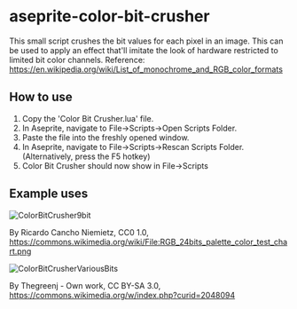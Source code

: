 # aseprite-color-bit-crusher
This small script crushes the bit values for each pixel in an image. This can be used to apply an effect that'll imitate the look of hardware restricted to limited bit color channels. Reference: https://en.wikipedia.org/wiki/List_of_monochrome_and_RGB_color_formats

## How to use
1. Copy the 'Color Bit Crusher.lua' file.
2. In Aseprite, navigate to File->Scripts->Open Scripts Folder.
3. Paste the file into the freshly opened window.
4. In Aseprite, navigate to File->Scripts->Rescan Scripts Folder. (Alternatively, press the F5 hotkey)
5. Color Bit Crusher should now show in File->Scripts

## Example uses

![ColorBitCrusher9bit](https://github.com/user-attachments/assets/0ca09a04-0380-4d24-9061-01a02724575a)

By Ricardo Cancho Niemietz, CC0 1.0, https://commons.wikimedia.org/wiki/File:RGB_24bits_palette_color_test_chart.png

![ColorBitCrusherVariousBits](https://github.com/user-attachments/assets/d80b181e-743a-4fda-a065-39e1d4fb20a0)

By Thegreenj - Own work, CC BY-SA 3.0, https://commons.wikimedia.org/w/index.php?curid=2048094
